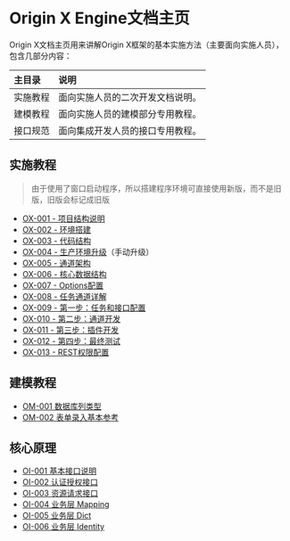 # Origin X Engine文档主页

Origin X文档主页用来讲解Origin X框架的基本实施方法（主要面向实施人员），包含几部分内容：

| 主目录 | 说明 |
| :--- | :--- |
| 实施教程 | 面向实施人员的二次开发文档说明。 |
| 建模教程 | 面向实施人员的建模部分专用教程。 |
| 接口规范 | 面向集成开发人员的接口专用教程。 |

## 实施教程

> 由于使用了窗口启动程序，所以搭建程序环境可直接使用新版，而不是旧版，旧版会标记成旧版

* [OX-001 - 项目结构说明](/origin-x-engine/1-oxshi-shi-jiao-cheng/ox-001-hou-duan-xiang-mu-jie-gou.html)
* [OX-002 - 环境搭建](/origin-x-engine/1-oxshi-shi-jiao-cheng/ox-002-hou-duan-huan-jing-da-jian.html)
* [OX-003 - 代码结构](/origin-x-engine/1-oxshi-shi-jiao-cheng/ox-003-dai-ma-jie-gou.html)
* [OX-004 - 生产环境升级](/origin-x-engine/1-oxshi-shi-jiao-cheng/ox-004-sheng-chan-huan-jing-bei-fen-ce-lve.html)（手动升级）
* [OX-005 - 通道架构](/origin-x-engine/1-oxshi-shi-jiao-cheng/ox-005-ren-wu-kai-fa.html)
* [OX-006 - 核心数据结构](/origin-x-engine/1-oxshi-shi-jiao-cheng/ox-006-jie-kou-kai-fa.html)
* [OX-007 - Options配置](/origin-x-engine/1-oxshi-shi-jiao-cheng/ox-007-fu-wu-ceng-yuan-li.html)
* [OX-008 - 任务通道详解](/origin-x-engine/1-oxshi-shi-jiao-cheng/ox-009-cha-jian-ff1a-biao-shi-gui-ze-xuan-ze-qi.html)
* [OX-009 - 第一步：任务和接口配置](/origin-x-engine/1-oxshi-shi-jiao-cheng/ox-009-di-yi-bu-ff1a-ren-wu-he-jie-kou-pei-zhi.html)
* [OX-010 - 第二步：通道开发](/origin-x-engine/1-oxshi-shi-jiao-cheng/ox-010-di-er-bu-ff1a-tong-dao-kai-fa.html)
* [OX-011 - 第三步：插件开发](/origin-x-engine/1-oxshi-shi-jiao-cheng/ox-011-di-san-bu-ff1a-tong-dao-ce-shi.html)
* [OX-012 - 第四步：最终测试](/origin-x-engine/1-oxshi-shi-jiao-cheng/ox-012-di-si-bu-ff1a-zui-zhong-ce-shi.html)
* [OX-013 - REST权限配置](/origin-x-engine/1-oxshi-shi-jiao-cheng/ox-013-jie-kou-quan-xian-pei-zhi.md)

## 建模教程

* [OM-001 数据库列类型](/origin-x-engine/2-oxjian-mo-jiao-cheng/om-001-shu-ju-ku-lie-lei-xing.html)
* [OM-002 表单录入基本参考](/origin-x-engine/2-oxjian-mo-jiao-cheng/om-002-biao-dan-lu-ru-ji-ben-can-kao.html)

## 核心原理

* [OI-001 基本接口说明](/origin-x-engine/3-oxjie-kou-gui-fan/oi-001-ji-ben-jie-kou-shuo-ming.html)
* [OI-002 认证授权接口](/origin-x-engine/3-oxjie-kou-gui-fan/oi-002-ren-zheng-shou-quan.html)
* [OI-003 资源请求接口](/origin-x-engine/3-oxjie-kou-gui-fan/oi-003-zi-yuan-qing-qiu-chu-shi-hua.html)
* [OI-004 业务层 Mapping](/origin-x-engine/3-oxjie-kou-gui-fan/oi-004-ye-wu-ceng-mapping-pei-zhi-shuo-ming.html)
* [OI-005 业务层 Dict](/origin-x-engine/3-oxjie-kou-gui-fan/oi-005-ye-wu-ceng-dict.html)
* [OI-006 业务层 Identity](/origin-x-engine/3-oxjie-kou-gui-fan/oi-006-ye-wu-ceng-identity.html)



